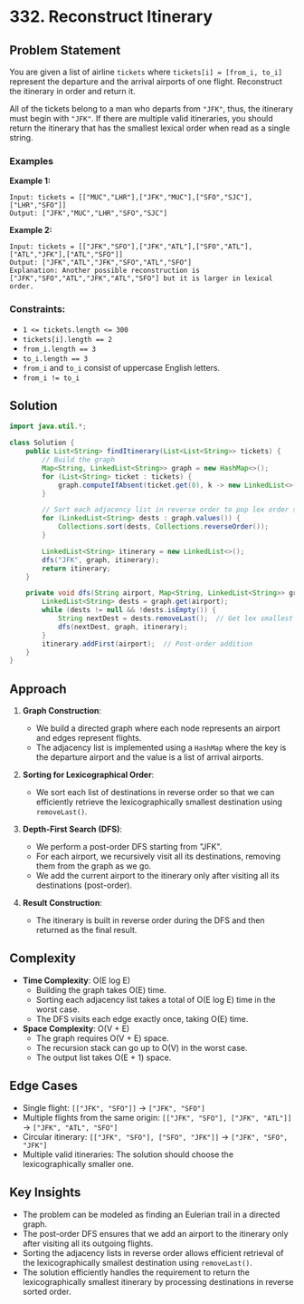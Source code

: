 # 332. Reconstruct Itinerary

## Problem Statement
You are given a list of airline `tickets` where `tickets[i] = [from_i, to_i]` represent the departure and the arrival airports of one flight. Reconstruct the itinerary in order and return it.

All of the tickets belong to a man who departs from `"JFK"`, thus, the itinerary must begin with `"JFK"`. If there are multiple valid itineraries, you should return the itinerary that has the smallest lexical order when read as a single string.

### Examples

**Example 1:**
```
Input: tickets = [["MUC","LHR"],["JFK","MUC"],["SFO","SJC"],["LHR","SFO"]]
Output: ["JFK","MUC","LHR","SFO","SJC"]
```

**Example 2:**
```
Input: tickets = [["JFK","SFO"],["JFK","ATL"],["SFO","ATL"],["ATL","JFK"],["ATL","SFO"]]
Output: ["JFK","ATL","JFK","SFO","ATL","SFO"]
Explanation: Another possible reconstruction is ["JFK","SFO","ATL","JFK","ATL","SFO"] but it is larger in lexical order.
```

### Constraints:
- `1 <= tickets.length <= 300`
- `tickets[i].length == 2`
- `from_i.length == 3`
- `to_i.length == 3`
- `from_i` and `to_i` consist of uppercase English letters.
- `from_i != to_i`

## Solution
```java
import java.util.*;

class Solution {
    public List<String> findItinerary(List<List<String>> tickets) {
        // Build the graph
        Map<String, LinkedList<String>> graph = new HashMap<>();
        for (List<String> ticket : tickets) {
            graph.computeIfAbsent(ticket.get(0), k -> new LinkedList<>()).add(ticket.get(1));
        }

        // Sort each adjacency list in reverse order to pop lex order smallest
        for (LinkedList<String> dests : graph.values()) {
            Collections.sort(dests, Collections.reverseOrder());
        }

        LinkedList<String> itinerary = new LinkedList<>();
        dfs("JFK", graph, itinerary);
        return itinerary;
    }

    private void dfs(String airport, Map<String, LinkedList<String>> graph, LinkedList<String> itinerary) {
        LinkedList<String> dests = graph.get(airport);
        while (dests != null && !dests.isEmpty()) {
            String nextDest = dests.removeLast();  // Get lex smallest destination due to reverse sort
            dfs(nextDest, graph, itinerary);
        }
        itinerary.addFirst(airport);  // Post-order addition
    }
}
```

## Approach
1. **Graph Construction**:
   - We build a directed graph where each node represents an airport and edges represent flights.
   - The adjacency list is implemented using a `HashMap` where the key is the departure airport and the value is a list of arrival airports.

2. **Sorting for Lexicographical Order**:
   - We sort each list of destinations in reverse order so that we can efficiently retrieve the lexicographically smallest destination using `removeLast()`.

3. **Depth-First Search (DFS)**:
   - We perform a post-order DFS starting from "JFK".
   - For each airport, we recursively visit all its destinations, removing them from the graph as we go.
   - We add the current airport to the itinerary only after visiting all its destinations (post-order).

4. **Result Construction**:
   - The itinerary is built in reverse order during the DFS and then returned as the final result.

## Complexity
- **Time Complexity**: O(E log E)
  - Building the graph takes O(E) time.
  - Sorting each adjacency list takes a total of O(E log E) time in the worst case.
  - The DFS visits each edge exactly once, taking O(E) time.
- **Space Complexity**: O(V + E)
  - The graph requires O(V + E) space.
  - The recursion stack can go up to O(V) in the worst case.
  - The output list takes O(E + 1) space.

## Edge Cases
- Single flight: `[["JFK", "SFO"]]` → `["JFK", "SFO"]`
- Multiple flights from the same origin: `[["JFK", "SFO"], ["JFK", "ATL"]]` → `["JFK", "ATL", "SFO"]`
- Circular itinerary: `[["JFK", "SFO"], ["SFO", "JFK"]]` → `["JFK", "SFO", "JFK"]`
- Multiple valid itineraries: The solution should choose the lexicographically smaller one.

## Key Insights
- The problem can be modeled as finding an Eulerian trail in a directed graph.
- The post-order DFS ensures that we add an airport to the itinerary only after visiting all its outgoing flights.
- Sorting the adjacency lists in reverse order allows efficient retrieval of the lexicographically smallest destination using `removeLast()`.
- The solution efficiently handles the requirement to return the lexicographically smallest itinerary by processing destinations in reverse sorted order.